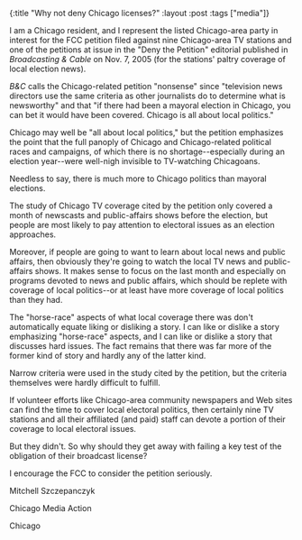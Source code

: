 {:title "Why not deny Chicago licenses?"
:layout :post
:tags  ["media"]}

I am a Chicago resident, and I represent the listed Chicago-area party in
interest for the FCC petition filed against nine Chicago-area TV stations and
one of the petitions at issue in the "Deny the Petition" editorial published
in _Broadcasting & Cable_ on Nov. 7, 2005 (for the stations' paltry coverage
of local election news).

_B&C_ calls the Chicago-related petition "nonsense" since "television news
directors use the same criteria as other journalists do to determine what is
newsworthy" and that "if there had been a mayoral election in Chicago, you can
bet it would have been covered. Chicago is all about local politics."

Chicago may well be "all about local politics," but the petition emphasizes
the point that the full panoply of Chicago and Chicago-related political races
and campaigns, of which there is no shortage--especially during an election
year--were well-nigh invisible to TV-watching Chicagoans.

Needless to say, there is much more to Chicago politics than mayoral
elections.

The study of Chicago TV coverage cited by the petition only covered a month of
newscasts and public-affairs shows before the election, but people are most
likely to pay attention to electoral issues as an election approaches.

Moreover, if people are going to want to learn about local news and public
affairs, then obviously they're going to watch the local TV news and public-
affairs shows. It makes sense to focus on the last month and especially on
programs devoted to news and public affairs, which should be replete with
coverage of local politics--or at least have more coverage of local politics
than they had.

The "horse-race" aspects of what local coverage there was don't automatically
equate liking or disliking a story. I can like or dislike a story emphasizing
"horse-race" aspects, and I can like or dislike a story that discusses hard
issues. The fact remains that there was far more of the former kind of story
and hardly any of the latter kind.

Narrow criteria were used in the study cited by the petition, but the criteria
themselves were hardly difficult to fulfill.

If volunteer efforts like Chicago-area community newspapers and Web sites can
find the time to cover local electoral politics, then certainly nine TV
stations and all their affiliated (and paid) staff can devote a portion of
their coverage to local electoral issues.

But they didn't. So why should they get away with failing a key test of the
obligation of their broadcast license?

I encourage the FCC to consider the petition seriously.

Mitchell Szczepanczyk

Chicago Media Action

Chicago

